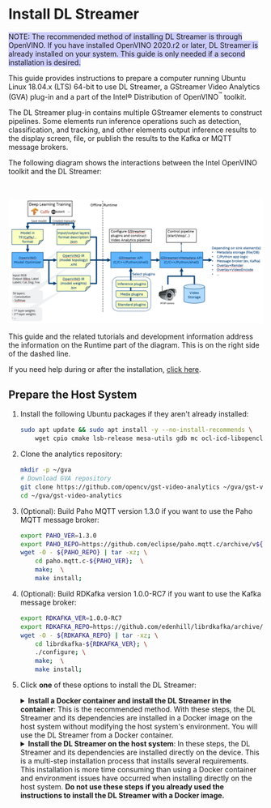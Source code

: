 # Install DL Streamer

<span style="background-color: #CCCCFF">NOTE: The recommended method of installing DL Streamer is through OpenVINO.  If you have installed OpenVINO 2020.r2 or later, DL Streamer is already installed on your system.  This guide is only needed if a second installation is desired.</span>

This guide provides instructions to prepare a computer running Ubuntu Linux 18.04.x (LTS) 64-bit 
to use DL Streamer, a GStreamer Video Analytics (GVA) plug-in and a part of the Intel® Distribution of OpenVINO<sup>&#8482;</sup> toolkit.

The DL Streamer plug-in contains multiple GStreamer elements to construct pipelines. Some elements run inference operations such as detection, classification, and tracking, and other elements output inference results to the display screen, file, or publish the results to the Kafka or MQTT message brokers.

The following diagram shows the interactions between the Intel OpenVINO toolkit and the DL Streamer:

<br>

![GStreamer - OpenVINO Developer Workflow](gst_ov_flow.png)
<br>

This guide and the related tutorials and development information address the information on the Runtime part of the diagram. This is on the right side of the dashed line.

If you need help during or after the installation, [click here](https://github.com/opencv/gst-video-analytics/issues). 

## Prepare the Host System



1. Install the following Ubuntu packages if they aren't already installed:

	```sh
	sudo apt update && sudo apt install -y --no-install-recommends \
		wget cpio cmake lsb-release mesa-utils gdb mc ocl-icd-libopencl1 clinfo vainfo
	```
	
2. Clone the analytics repository:
	```sh
	mkdir -p ~/gva
	# Download GVA repository
	git clone https://github.com/opencv/gst-video-analytics ~/gva/gst-video-analytics
	cd ~/gva/gst-video-analytics
	```
	
3. (Optional): Build Paho MQTT version 1.3.0 if you want to use the Paho MQTT message broker:
	```sh
	export PAHO_VER=1.3.0
	export PAHO_REPO=https://github.com/eclipse/paho.mqtt.c/archive/v${PAHO_VER}.tar.gz
	wget -O - ${PAHO_REPO} | tar -xz; \
		cd paho.mqtt.c-${PAHO_VER};  \
		make;  \
		make install;
	```
	
4. (Optional): Build RDKafka version 1.0.0-RC7 if you want to use the Kafka message broker:  
	```sh
	export RDKAFKA_VER=1.0.0-RC7
	export RDKAFKA_REPO=https://github.com/edenhill/librdkafka/archive/v${RDKAFKA_VER}.tar.gz
	wget -O - ${RDKAFKA_REPO} | tar -xz; \
		cd librdkafka-${RDKAFKA_VER}; \
		./configure; \
		make;  \
		make install;
	```

5. Click **one** of these options to install the DL Streamer:
	<details>
		<summary><b>Install a Docker container and install the DL Streamer in the container</b>: This is the recommended method. With these steps, the DL Streamer and its dependencies are installed in a Docker image on the host system without modifying the host system's environment. You will use the DL Streamer from a Docker container. </summary>

	1. Install [Docker CE.](https://docs.docker.com/install/)
	2. Use the method of your choice to build the Docker image: <a name="build-docker-image-from-sources"></a>
		* Use the open source version of the OpenVINO<sup>&#8482;</sup> toolkit:
		```sh
		cd ~/gva/gst-video-analytics/docker
		./build_docker_image.sh opensource
		```
		* Use the binary version of the source. Use this if you want to use an HDDL device:
		```sh
		cd ~/gva/gst-video-analytics/docker
		./build_docker_image.sh package
		```
		A Docker image named `gst-video-analytics:latest` is created. 
	
	3. Validate the Docker imaged:
		```sh
		docker images | grep gst-video-analytics | grep latest
		```
		This command returns the image `gst-video-analytics:latest` with the description. The Docker image is ready to run. 

		<b>Note</b> If the image isn't displayed, return to [Step 2](#build-docker-image-from-sources) and try again. Do not continue until you have successfully validated the Docker image.

	4. Click **one** of these methods to run the Docker image:

		<details>
			<summary><b>Use individual commands</b></summary>

		1. Connect the host's system X server from the Docker image:
			```sh
			xhost local:root
			```

		2. Run the container:
			```sh
			docker run -it --privileged --net=host \
			\
			-v ~/.Xauthority:/root/.Xauthority \
			-v /tmp/.X11-unix:/tmp/.X11-unix \
			-e DISPLAY=$DISPLAY \
			-e HTTP_PROXY=$HTTP_PROXY \
			-e HTTPS_PROXY=$HTTPS_PROXY \
			-e http_proxy=$http_proxy \
			-e https_proxy=$https_proxy \
			\
			-v ~/gva/data/models/intel:/root/intel_models:ro \
			-v ~/gva/data/models/common:/root/common_models:ro \
			-e MODELS_PATH=/root/intel_models:/root/common_models \
			\
			-v ~/gva/data/video:/root/video-examples:ro \
			-e VIDEO_EXAMPLES_DIR=/root/video-examples \
			\
			gst-video-analytics:latest
			```
			
			The options used in this command are:
				`--privileged` - required for the Docker container to access the host system's GPU.
				`--net=host` - provides the host network with access to the container. This is required to interact with X-server.
				`-v ~/.Xauthority` and `-v /tmp/.X11-unix` - files mapped to the container. These ensure authentication with X-server. `-v` maps host system directories in the Docker container.
				`-v -v /dev/video0:/dev/video0` - Uses video from a Web camera as the sample input. This parameter mounts the device.
				`-e` - instances set Docker container environment variables. Samples require some of these. 
				Proxy variables - required if the host system is behind a firewall.

		3. [OPTIONAL] Install message brokers if you want to publish inference results to Kafka or MQTT. You do not need to install the message brokers if you want to publish your inference results to the console or to a file. To install message brokers: 
			```sh
			cd ~/gva/gst-video-analytics/scripts/
			./install_metapublish_dependencies.sh
		
		Continue to [Get Models and Videos to use with the Samples](#acquire-data-and-sources). **Do not use the instructions to install the DL Streamer on the host system**. 
		
		</details>
		
		<details>
			<summary><b>Use a script</summary></b>

		1. OPTIONAL: Use the help message to review the script usage:
			```sh
			cd ~/gva/gst-video-analytics/docker  
			./run_docker_container.sh -h  # call help
			```
			Example output:
				```sh
				usage: sudo ./run_docker_container.sh [--video-examples-path=<path>]
				[--intel-models-path=<path>] [--models-path=<path>] [--image-name=<name>]
				```
		2. Run the Docker container script:
			```sh
			cd ~/gva/gst-video-analytics/docker  # essential
			export DATA_PATH=~/gva/data  # essential
			sudo ./run_docker_container.sh --video-examples-path=$DATA_PATH/video --intel-models-path=$DATA_PATH/models/intel --models-path=$DATA_PATH/models/common --image-name=gst-video-analytics:latest
			```
			
		3. [OPTIONAL] Install message brokers if you want to publish inference results to Kafka or MQTT. You do not need to install the message brokers if you want to publish your inference results to the console or to a file. To install message brokers: 
			```sh
			cd ~/gva/gst-video-analytics/scripts/
			./install_metapublish_dependencies.sh
		
		Continue to [Get Models and Videos to use with the Samples](#acquire-data-and-sources). **Do not use the instructions to install the DL Streamer on the host system**. 
		</details>
		
		Continue to [Get Models and Videos to use with the Samples](#acquire-data-and-sources). **Do not use the instructions to install the DL Streamer on the host system**. 
	</details>

	<details><summary><b>Install the DL Streamer on the host system</b>: In these steps, the DL Streamer and its dependencies are installed directly on the device. This is a multi-step installation process that installs several requirements. This installation is more time consuming than using a Docker container and environment issues have occurred when installing directly on the host system. <b>Do not use these steps if you already used the instructions to install the DL Streamer with a Docker image.</b></summary>

	1. [Download and carefully follow the instructions to install the Intel Distribution of OpenVINO Toolkit, R1](https://docs.openvinotoolkit.org/latest/_docs_install_guides_installing_openvino_linux.html)

	*NOTE*: During the installation, exclude these components on the *Configuration* screen

		* Models
		* OpenVX
		* MediaSDK

	2. Confirm the iHD driver installation and initialization. This is the VA-API:  
		```sh
		cd ~/gva/gst-video-analytics/scripts
		source ./setup_env.sh
		vainfo
		```
		Review the output for success.
	
	3. Build the GVA plugin:
		```sh
		source /opt/intel/openvino/bin/setupvars.sh
			
		# build GVA plugin
		mkdir ~/gva/gst-video-analytics/build
		cd ~/gva/gst-video-analytics/build
		cmake ..
		make -j8
		sudo make install
			
		# export environment variables
		export GST_PLUGIN_PATH=~/gva/gst-video-analytics/build/intel64/Release/lib:$GST_PLUGIN_PATH  # for GVA elements to be available system-wide
		```
		<b>Note:</b> the commands in "export environment variables" section are required each time to use GVA plugin. To set these environment variables automatically, you can add these commands to file `~/.bashrc`.
		
	4. [OPTIONAL] Install message brokers if yuo want to enable the `gvametapublish` element to publish inference results to Kafka or MQTT. You do not need to install the message brokers if you want to publish your inference results to the console or to a file: 
		```sh
		cd ~/gva/gst-video-analytics/scripts/
		./install_metapublish_dependencies.sh
		```
		
		You are done installing the DL Streamer. Continue to [Get Models and Videos to use with the Samples](Install_Guide.md#acquire-data-and-sources)
		
	</details>
